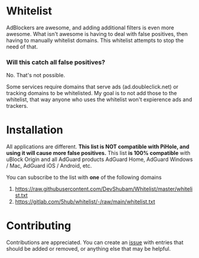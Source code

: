 # Whitelist
AdBlockers are awesome, and adding additional filters is even more awesome. What isn't awesome is having to deal with false positives, then having to manually whitelist domains.
This whitelist attempts to stop the need of that.

### Will this catch all false positives?

No. That's not possible.

Some services require domains that serve ads (ad.doubleclick.net) or tracking domains to be whitelisted. My goal is to not add those to the whitelist, that way anyone who uses the whitelist won't expierence ads and trackers.


# Installation

All applications are different. **This list is NOT compatible with PiHole, and using it will cause more false positives.** This list **is 100% compatible** with uBlock Origin and all AdGuard products AdGuard Home, AdGuard Windows / Mac, AdGuard iOS / Android, etc.

You can subscribe to the list with **one** of the following domains
1. https://raw.githubusercontent.com/DevShubam/Whitelist/master/whitelist.txt
2. https://gitlab.com/5hub/whitelist/-/raw/main/whitelist.txt

# Contributing

Contributions are appreciated. You can create an [issue](https://github.com/DevShubam/Whitelist/issues) with entries that should be added or removed, or anything else that may be helpful.
